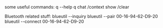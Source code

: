 some useful commands:
q --help
q chat
/context show
/clear

Bluetooth related stuff:
blueutil --inquiry
blueutil --pair 00-16-94-62-D9-20
blueutil --connect 00-16-94-62-D9-20


